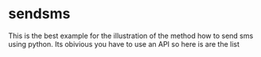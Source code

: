 # sendsms
This is the best example for the illustration of the method how to send sms using python. Its obivious you have to use an API so here is are the list 

